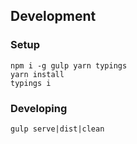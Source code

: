 ## Development

### Setup

```
npm i -g gulp yarn typings
yarn install
typings i
```



### Developing

`gulp serve|dist|clean`

